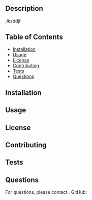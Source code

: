 
# 

## Description
;lksddjf

## Table of Contents
- [Installation](#installation)
- [Usage](#usage)
- [License](#license)
- [Contributing](#contributing)
- [Tests](#tests)
- [Questions](#questions)

## Installation



## Usage


## License


## Contributing
<!-- Add contribution guidelines here -->

## Tests
<!-- Add test instructions here -->

## Questions
For questions, please contact .
GitHub: [](https://github.com/katelynnmm)
  